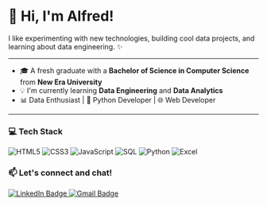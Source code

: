 # 👋 Hi, I'm **Alfred**!


<p>
I like experimenting with new technologies, building cool data projects, and learning about data engineering. ✨
</p>

---

- 🎓 A fresh graduate with a **Bachelor of Science in Computer Science** from **New Era University**
- 💡 I'm currently learning **Data Engineering** and **Data Analytics**
- 📊 Data Enthusiast | 🐍 Python Developer | 🌐 Web Developer


---

### 💻 Tech Stack

![HTML5](https://img.shields.io/badge/html5-%23E34F26.svg?style=for-the-badge&logo=html5&logoColor=white)
![CSS3](https://img.shields.io/badge/css3-%231572B6.svg?style=for-the-badge&logo=css3&logoColor=white)
![JavaScript](https://img.shields.io/badge/javascript-%23F7DF1E.svg?style=for-the-badge&logo=javascript&logoColor=black)
![SQL](https://img.shields.io/badge/sql-%2300B4DB.svg?style=for-the-badge&logo=mysql&logoColor=white)
![Python](https://img.shields.io/badge/python-%233776AB.svg?style=for-the-badge&logo=python&logoColor=white)
![Excel](https://img.shields.io/badge/Excel-%23217346.svg?style=for-the-badge&logo=microsoft-excel&logoColor=white)

### 📫 Let's connect and chat!

<a href="https://www.linkedin.com/in/wendell-alfred-feria-574977230/" target="_blank">
  <img src="https://img.shields.io/badge/linkedin-%230077B5.svg?style=for-the-badge&logo=linkedin&logoColor=white" alt="LinkedIn Badge"/>
</a>
<a href="mailto:wayferia07@gmail.com">
  <img src="https://img.shields.io/badge/Gmail-D14836?style=for-the-badge&logo=gmail&logoColor=white" alt="Gmail Badge"/>
</a>


 
